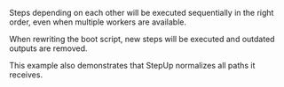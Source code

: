 Steps depending on each other will be executed sequentially in the right order,
even when multiple workers are available.

When rewriting the boot script, new steps will be executed and outdated outputs are removed.

This example also demonstrates that StepUp normalizes all paths it receives.
